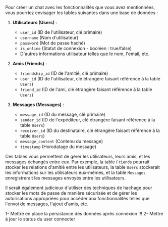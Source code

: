 Pour créer un chat avec les fonctionnalités que vous avez mentionnées, vous pourriez envisager les tables suivantes dans une base de données :

1. **Utilisateurs (Users)** :
    - `user_id` (ID de l'utilisateur, clé primaire)
    - `username` (Nom d'utilisateur)
    - `password` (Mot de passe haché)
    - `is_online` (Statut de connexion - booléen : true/false)
    - D'autres informations utilisateur telles que le nom, l'email, etc.

2. **Amis (Friends)** :
    - `friendship_id` (ID de l'amitié, clé primaire)
    - `user_id` (ID de l'utilisateur, clé étrangère faisant référence à la table `Users`)
    - `friend_id` (ID de l'ami, clé étrangère faisant référence à la table `Users`)

3. **Messages (Messages)** :
    - `message_id` (ID du message, clé primaire)
    - `sender_id` (ID de l'expéditeur, clé étrangère faisant référence à la table `Users`)
    - `receiver_id` (ID du destinataire, clé étrangère faisant référence à la table `Users`)
    - `message_content` (Contenu du message)
    - `timestamp` (Horodatage du message)

Ces tables vous permettent de gérer les utilisateurs, leurs amis, et les messages échangés entre eux. Par exemple, la table `Friends` pourrait stocker les relations d'amitié entre les utilisateurs, la table `Users` stockerait les informations sur les utilisateurs eux-mêmes, et la table `Messages` enregistrerait les messages envoyés entre les utilisateurs.

Il serait également judicieux d'utiliser des techniques de hachage pour stocker les mots de passe de manière sécurisée et de gérer les autorisations appropriées pour accéder aux fonctionnalités telles que l'envoi de messages, l'ajout d'amis, etc.


1- Mettre en place la persistance des données après connexion !!!
2- Mettre à jour le status du user connecter